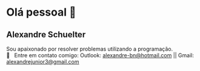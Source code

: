 # Olá pessoal 👋

## Alexandre Schuelter

Sou apaixonado por resolver problemas utilizando a programação.
 <br/> :email: &nbsp; Entre em contato comigo: Outlook: alexandre-bn@hotmail.com || Gmail: alexandrejunior3@gmail.com

